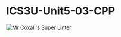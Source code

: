 # ICS3U-Unit5-03-CPP

[![Mr Coxall's Super Linter](https://github.com/Emmanuel-Fofeyin/ICS3U-Unit5-03-CPP/workflows/Mr%20Coxall's%20Super%20Linter/badge.svg)](https://github.com/Emmanuel-Fofeyin/ICS3U-Unit5-03-CPP/actions/)
